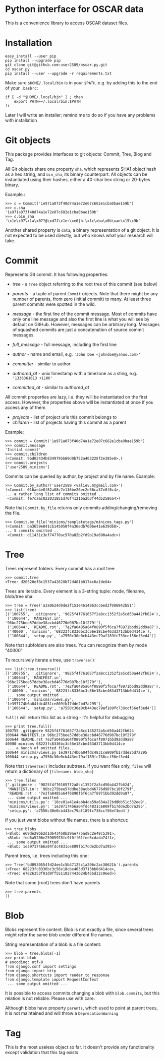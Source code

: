 # Python interface for OSCAR data


This is a convenience library to access OSCAR dataset files.

# Installation

    easy_install --user pip
    pip install --upgrade pip
    git clone git@github.com:user2589/oscar.py.git
    cd oscar.py
    pip install --user --upgrade -r requirements.txt

Make sure `$HOME/.local/bin` is in your `$PATH`, e.g. by adding this to the end of your
`.bashrc`:

    if [ -d "$HOME/.local/bin" ] ; then
        export PATH=~/.local/bin:$PATH
    fi

Later I will write an installer; 
remind me to do so if you have any problems with installation

# Git objects

This package provides interfaces to git objects: Commit, Tree, Blog and Tag.

All Git objects share one property `sha`, which represents SHA1 object hash as a hex string,
and `bin_sha`, its binary counterpart.
All objects can be instantiated using their hashes, either a 40-char hex string or 20-bytes binary.

Example.:

    >>> c = Commit('1e971a073f40d74a1e72e07c682e1cba0bae159b')
    >>> c.sha
    '1e971a073f40d74a1e72e07c682e1cba0bae159b'
    >>> c.bin_sha
    '\x1e\x97\x1a\x07?@\xd7J\x1er\xe0|h.\x1c\xba\x0b\xae\x15\x9b'

Another shared property is `data`, a binary representation of a git object.
It is not expected to be used directly, but who knows what your research will take.


# Commit

Represents Git commit. It has following properties:

- _tree_ - a `Tree` object referring to the root tree of this commit (see below)
- _parents_ - a tuple of parent `Commit` objects. 
    Note that there might be any number of parents, from zero (initial commit)
    to many. At least three parent commits were spotted in the wild.
    
- _message_ - the first line of the commit message.
    Most of commits have only one line message and also the first line is
    what you will see by default on GitHub. 
    However, messages can be arbitrary long.
    Messages of squashed commits are just a concatenation of source commit messages.
    
- _full_message_ - full message, including the first line
- _author_ - name and email, e.g. `'John Doe <johndoe@yahoo.com>'`
- _committer_ - similar to author
- _authored_at_ - unix timestamp with a timezone as a sting, e.g. `'1336361613 +1100'`
- _committed_at_ - similar to _authored_at_

All commit properties are lazy, i.e. they will be instantiated on the first access.
However, the properties above will be instantiated at once if you access any of them.

- _projects_ - list of project urls this commit belongs to
- _children_ - list of projects having this commit as a parent

Example:

    >>> commit = Commit('1e971a073f40d74a1e72e07c682e1cba0bae159b')
    >>> commit.message
    'Initial commit'
    >>> commit.children
    (<Commit: 9bd02434b834979bb69d0b752a403228f2e385e8>,)
    >>> commit.projects
    ['user2589_minicms']
    

Commits can be queried by author, by project and by file name.
Example:

    >>> Commit.by_author('user2589 <valiev.m@gmail.com>')
    (<Commit: 016ae4e8f82a88c7e136be26ec2e56ca37e8f0c4>,
    ... a rather long list of commits omitted ..
     <Commit: fe7caac022031851d76f41216a2b3f44d52586a4>)

Note that `Commit.by_file` returns only commits adding/changing/removing the file.

    >>> Commit.by_file('minicms/templatetags/minicms_tags.py')
    (<Commit: ba3659e841cb145050f4a36edb760be41e639d68>,
    ... 5 commits omitted ..
     <Commit: d11431c3ef74770ac570a82b2fd9b19a690a4adc>)



# Tree

Trees represent folders. Every commit has a root tree:

    >>> commit.tree
    <Tree: d20520ef8c1537a42628b72d481b8174c0a1de84>

Trees are iterable. Every element is a 3-string tuple: 
mode, filename, blob/tree sha:

    >>> tree = Tree('a3a0624d9de2f153e4614863cc6ed2f086942b51')
    >>> list(tree)
    [('100755', '.gitignore', '9825f4f761657f2a8cc1352f2a5cd50a442fb624'),
     ('100644', 'MANIFEST.in', '96bc275bee57ddbe38acbd46776d907bc10f279f'),
     ('100644', 'README.rst', '7e2fa0485a64f0890f5f6ca7f8971bbd92dd9a87'),
     ('40000', 'minicms', '68223fc8336bc3c56e18cbe463d3713bb0d414ce'),
     ('100644', 'setup.py', 'a7550c30e0cb443ec79af189fc738ccf56ef3ed4')]

Note that subfolders are also trees. You can recognize them by mode "40000"

To recursively iterate a tree, use `traverse()`:

    >>> list(tree.traverse())
    [('100755', '.gitignore', '9825f4f761657f2a8cc1352f2a5cd50a442fb624'),
     ('100644', 'MANIFEST.in', '96bc275bee57ddbe38acbd46776d907bc10f279f'),
     ('100644', 'README.rst', '7e2fa0485a64f0890f5f6ca7f8971bbd92dd9a87'),
     ('40000', 'minicms', '68223fc8336bc3c56e18cbe463d3713bb0d414ce'),
     ... some output omitted ...
     ('100644', 'minicms/views.py', '1e397174b6a04fdc4831ce809fb17dde2bd7a295'),
     ('100644', 'setup.py', 'a7550c30e0cb443ec79af189fc738ccf56ef3ed4')]

`full()` will return this list as a string - it's helpful for debugging

    >>> print tree.full()
    100755 .gitignore 9825f4f761657f2a8cc1352f2a5cd50a442fb624
    100644 MANIFEST.in 96bc275bee57ddbe38acbd46776d907bc10f279f
    100644 README.rst 7e2fa0485a64f0890f5f6ca7f8971bbd92dd9a87
    40000 minicms 68223fc8336bc3c56e18cbe463d3713bb0d414ce
     ... a bunch of omitted files...
    100644 minicms/views.py 1e397174b6a04fdc4831ce809fb17dde2bd7a295
    100644 setup.py a7550c30e0cb443ec79af189fc738ccf56ef3ed4


Note that `traverse()` includes subtrees. If you want files only, `files` 
will return a dictionary of `{filename: blob_sha}`

    >>> tree.files
    {'.gitignore': '9825f4f761657f2a8cc1352f2a5cd50a442fb624',
     'MANIFEST.in': '96bc275bee57ddbe38acbd46776d907bc10f279f',
     'README.rst': '7e2fa0485a64f0890f5f6ca7f8971bbd92dd9a87',
     ... some output omitted ...
     'minicms/utils.py': '10ce01a41e4abb4da59a634a22bd0bb51c332ee9',
     'minicms/views.py': '1e397174b6a04fdc4831ce809fb17dde2bd7a295',
     'setup.py': 'a7550c30e0cb443ec79af189fc738ccf56ef3ed4'}

If you just want blobs without file names, there is a shortcut:
    
    >>> tree.blobs
    (<Blob: e69de29bb2d1d6434b8b29ae775ad8c2e48c5391>,
     <Blob: fed6a5206e25905978fc9f0ff61fee5cdada74f1>,
     ... some output omitted ...
     <Blob: 1e397174b6a04fdc4831ce809fb17dde2bd7a295>)

Parent trees, i.e. trees including this one:

    >>> Tree('bd0930554fd24ee1c5b47125c1a206c2ac30621b').parents
    (<Tree: 68223fc8336bc3c56e18cbe463d3713bb0d414ce>,
     <Tree: e7826353f91d9ff5511027443624b455d32c96ed>)
     
Note that some (root) trees don't have parents
    
    >>> tree.parents
    ()

# Blob

Blobs represent file content. Blob is not exactly a file, since several trees 
might refer the same blob under different file names.

String representation of a blob is a file content:

    >>> blob = tree.blobs[-1]
    >>> print blob
    # encoding: utf-8
    from django.conf import settings
    from django import http
    from django.shortcuts import render_to_response
    from django.template import RequestContext
     ... some output omitted ...
    
It is possible to access commits changing a blob with `blob.commits`, 
but this relation is not reliable. Please use with care.

Although blobs have property `parents`, which used to point at parent trees,
it is not maintained and will throw a `DeprecationWarning`


# Tag

This is the most useless object so far. 
It doesn't provide any functionality except validation that this tag exists